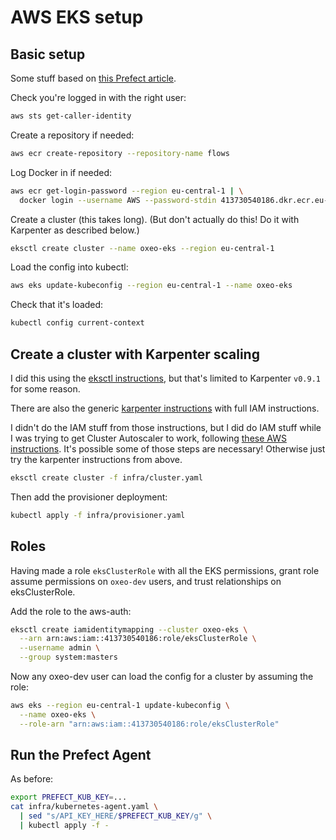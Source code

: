 # AWS EKS setup

## Basic setup
Some stuff based on [this Prefect article](https://towardsdatascience.com/distributed-data-pipelines-made-easy-with-aws-eks-and-prefect-106984923b30).

Check you're logged in with the right user:
```bash
aws sts get-caller-identity
```

Create a repository if needed:
```bash
aws ecr create-repository --repository-name flows
```

Log Docker in if needed:
```bash
aws ecr get-login-password --region eu-central-1 | \
  docker login --username AWS --password-stdin 413730540186.dkr.ecr.eu-central-1.amazonaws.com
```

Create a cluster (this takes long).
(But don't actually do this! Do it with Karpenter as described below.)
```bash
eksctl create cluster --name oxeo-eks --region eu-central-1
```

Load the config into kubectl:
```bash
aws eks update-kubeconfig --region eu-central-1 --name oxeo-eks
```

Check that it's loaded:
```bash
kubectl config current-context
```

## Create a cluster with Karpenter scaling
I did this using the [eksctl instructions](https://eksctl.io/usage/eksctl-karpenter/), but that's limited to Karpenter `v0.9.1` for some reason.

There are also the generic [karpenter instructions](https://karpenter.sh/v0.12.0/getting-started/getting-started-with-eksctl/) with full IAM instructions.

I didn't do the IAM stuff from those instructions, but I did do IAM stuff while I was trying to get Cluster Autoscaler to work, following [these AWS instructions](https://docs.aws.amazon.com/eks/latest/userguide/autoscaling.html#cluster-autoscaler). It's possible some of those steps are necessary! Otherwise just try the karpenter instructions from above.

```bash
eksctl create cluster -f infra/cluster.yaml
```

Then add the provisioner deployment:
```bash
kubectl apply -f infra/provisioner.yaml
```

## Roles
Having made a role `eksClusterRole` with all the EKS permissions, grant role assume permissions on `oxeo-dev` users, and trust relationships on eksClusterRole.

Add the role to the aws-auth:
```bash
eksctl create iamidentitymapping --cluster oxeo-eks \
  --arn arn:aws:iam::413730540186:role/eksClusterRole \
  --username admin \
  --group system:masters
```

Now any oxeo-dev user can load the config for a cluster by assuming the role:
```bash
aws eks --region eu-central-1 update-kubeconfig \
  --name oxeo-eks \
  --role-arn "arn:aws:iam::413730540186:role/eksClusterRole"
```

## Run the Prefect Agent
As before:
```bash
export PREFECT_KUB_KEY=...
cat infra/kubernetes-agent.yaml \
  | sed "s/API_KEY_HERE/$PREFECT_KUB_KEY/g" \
  | kubectl apply -f -
```
